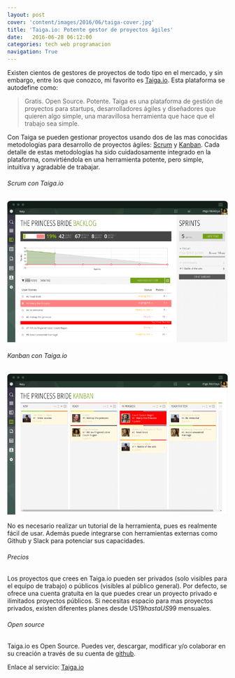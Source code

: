 ```yaml
---
layout: post
cover: 'content/images/2016/06/taiga-cover.jpg'
title: 'Taiga.io: Potente gestor de proyectos ágiles'
date:   2016-06-28 06:12:00
categories: tech web programacion
navigation: True
---
```


Existen cientos de gestores de proyectos de todo tipo en el mercado, y sin embargo, entre los que conozco, mi favorito es <a href="https://taiga.io/" target="_blank">Taiga.io</a>. Esta plataforma se autodefine como:

> Gratis. Open Source. Potente. Taiga es una plataforma de gestión de proyectos para startups, desarrolladores ágiles y diseñadores que quieren algo simple, una maravillosa herramienta que hace que el trabajo sea simple.

Con Taiga se pueden gestionar proyectos usando dos de las mas conocidas metodologías para desarrollo de proyectos ágiles: <a href="https://es.wikipedia.org/wiki/Scrum_(desarrollo_de_software)" target="_blank">Scrum</a> y <a href="https://es.wikipedia.org/wiki/Kanban_(desarrollo)" target="_blank">Kanban</a>. Cada detalle de estas metodologías ha sido cuidadosamente integrado en la plataforma, convirtiéndola en una herramienta potente, pero simple, intuitiva y agradable de trabajar.


###### Scrum con Taiga.io
![Scrum con taiga.io](/content/images/2016/06/scrum-taiga.png)

###### Kanban con Taiga.io
![Kanban con Taiga.io](/content/images/2016/06/kanban-taiga.png)

No es necesario realizar un tutorial de la herramienta, pues es realmente fácil de usar. Además puede integrarse con herramientas externas como Github y Slack para potenciar sus capacidades.

###### Precios
Los proyectos que crees en Taiga.io pueden ser privados (solo visibles para el equipo de trabajo) o públicos (visibles al público general). Por defecto, se ofrece una cuenta gratuita en la que puedes crear un proyecto privado e ilimitados proyectos públicos. Si necesitas espacio para mas proyectos privados, existen diferentes planes desde US$19 hasta US$99 mensuales.

###### Open source
Taiga.io es Open Source. Puedes ver, descargar, modificar y/o colaborar en su creación a través de su cuenta de <a href="https://github.com/taigaio/" target="_blank">github</a>.

Enlace al servicio: <a href="https://taiga.io/" target="_blank">Taiga.io</a>